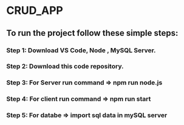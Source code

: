 # CRUD_APP

## To run the project follow these simple steps:
### Step 1:  Download VS Code, Node , MySQL Server.
### Step 2:  Download this code repository.
### Step 3:  For Server run command => npm run node.js
### Step 4:   For client run command => npm run start
### Step 5:   For databe  => import sql data in mySQL server

